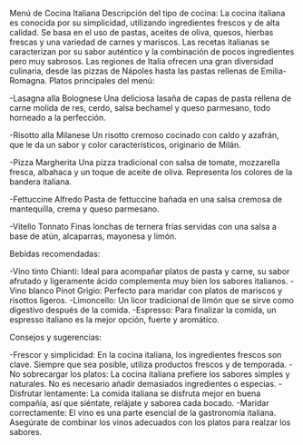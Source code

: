 Menú de Cocina Italiana
Descripción del tipo de cocina:
La cocina italiana es conocida por su simplicidad, utilizando ingredientes frescos y de alta calidad. Se basa en el uso de pastas, aceites de oliva, quesos, hierbas frescas y una variedad de carnes y mariscos. Las recetas italianas se caracterizan por su sabor auténtico y la combinación de pocos ingredientes pero muy sabrosos. Las regiones de Italia ofrecen una gran diversidad culinaria, desde las pizzas de Nápoles hasta las pastas rellenas de Emilia-Romagna.
Platos principales del menú:

-Lasagna alla Bolognese
Una deliciosa lasaña de capas de pasta rellena de carne molida de res, cerdo, salsa bechamel y queso parmesano, todo horneado a la perfección.

-Risotto alla Milanese
Un risotto cremoso cocinado con caldo y azafrán, que le da un sabor y color característicos, originario de Milán.

-Pizza Margherita
Una pizza tradicional con salsa de tomate, mozzarella fresca, albahaca y un toque de aceite de oliva. Representa los colores de la bandera italiana.

-Fettuccine Alfredo
Pasta de fettuccine bañada en una salsa cremosa de mantequilla, crema y queso parmesano.

-Vitello Tonnato
Finas lonchas de ternera frías servidas con una salsa a base de atún, alcaparras, mayonesa y limón.

Bebidas recomendadas:

-Vino tinto Chianti: Ideal para acompañar platos de pasta y carne, su sabor afrutado y ligeramente ácido complementa muy bien los sabores italianos.
-Vino blanco Pinot Grigio: Perfecto para maridar con platos de mariscos y risottos ligeros.
-Limoncello: Un licor tradicional de limón que se sirve como digestivo después de la comida.
-Espresso: Para finalizar la comida, un espresso italiano es la mejor opción, fuerte y aromático.

Consejos y sugerencias:

-Frescor y simplicidad: En la cocina italiana, los ingredientes frescos son clave. Siempre que sea posible, utiliza productos frescos y de temporada.
-No sobrecargar los platos: La cocina italiana prefiere los sabores simples y naturales. No es necesario añadir demasiados ingredientes o especias.
-Disfrutar lentamente: La comida italiana se disfruta mejor en buena compañía, así que siéntate, relájate y saborea cada bocado.
-Maridar correctamente: El vino es una parte esencial de la gastronomía italiana. Asegúrate de combinar los vinos adecuados con los platos para realzar los sabores.